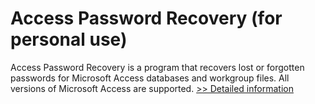 # Access Password Recovery (for personal use)
Access Password Recovery is a program that recovers lost or forgotten passwords for Microsoft Access databases and workgroup files. All versions of Microsoft Access are supported.
[>> Detailed information](https://secure.shareit.com/shareit/product.html?productid=300106903&affiliateid=200057808)